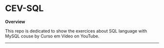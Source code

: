 # CEV-SQL

**Overview**

This repo is dedicated to show the exercices about SQL language with MySQL couse by Curso em Vídeo on YouTube.

---
